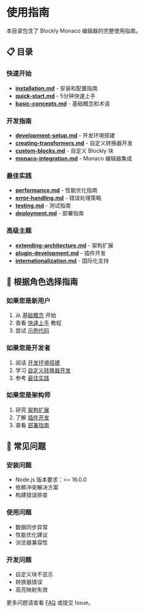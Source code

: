 # 使用指南

本目录包含了 Blockly Monaco 编辑器的完整使用指南。

## 📋 目录

### 快速开始
- [**installation.md**](./installation.md) - 安装和配置指南
- [**quick-start.md**](./quick-start.md) - 5分钟快速上手
- [**basic-concepts.md**](./basic-concepts.md) - 基础概念和术语

### 开发指南
- [**development-setup.md**](./development-setup.md) - 开发环境搭建
- [**creating-transformers.md**](./creating-transformers.md) - 自定义转换器开发
- [**custom-blocks.md**](./custom-blocks.md) - 自定义 Blockly 块
- [**monaco-integration.md**](./monaco-integration.md) - Monaco 编辑器集成

### 最佳实践
- [**performance.md**](./performance.md) - 性能优化指南
- [**error-handling.md**](./error-handling.md) - 错误处理策略
- [**testing.md**](./testing.md) - 测试指南
- [**deployment.md**](./deployment.md) - 部署指南

### 高级主题
- [**extending-architecture.md**](./extending-architecture.md) - 架构扩展
- [**plugin-development.md**](./plugin-development.md) - 插件开发
- [**internationalization.md**](./internationalization.md) - 国际化支持

## 🎯 根据角色选择指南

### 如果您是新用户
1. 从 [基础概念](./basic-concepts.md) 开始
2. 查看 [快速上手](./quick-start.md) 教程
3. 尝试 [示例代码](../examples/)

### 如果您是开发者
1. 阅读 [开发环境搭建](./development-setup.md)
2. 学习 [自定义转换器开发](./creating-transformers.md)
3. 参考 [最佳实践](./performance.md)

### 如果您是架构师
1. 研究 [架构扩展](./extending-architecture.md)
2. 了解 [插件开发](./plugin-development.md)
3. 查看 [部署指南](./deployment.md)

## 🔧 常见问题

### 安装问题
- Node.js 版本要求：>= 16.0.0
- 依赖冲突解决方案
- 构建错误排查

### 使用问题
- 数据同步异常
- 性能优化建议
- 浏览器兼容性

### 开发问题
- 自定义块不显示
- 转换器错误
- 高亮映射失效

更多问题请查看 [FAQ](./faq.md) 或提交 Issue。
